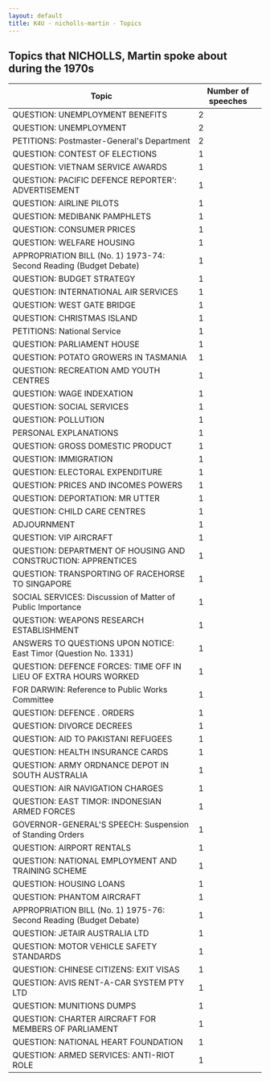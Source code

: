 ```yaml
---
layout: default
title: K4U - nicholls-martin - Topics
---
```

## Topics that NICHOLLS, Martin spoke about during the 1970s

| Topic | Number of speeches |
|--------------|----------------|
|QUESTION: UNEMPLOYMENT BENEFITS|2|
|QUESTION: UNEMPLOYMENT|2|
|PETITIONS: Postmaster-General's Department|2|
|QUESTION: CONTEST OF ELECTIONS|1|
|QUESTION: VIETNAM SERVICE AWARDS|1|
|QUESTION: PACIFIC DEFENCE REPORTER': ADVERTISEMENT|1|
|QUESTION: AIRLINE PILOTS|1|
|QUESTION: MEDIBANK PAMPHLETS|1|
|QUESTION: CONSUMER PRICES|1|
|QUESTION: WELFARE HOUSING|1|
|APPROPRIATION BILL (No. 1) 1973-74: Second Reading (Budget Debate)|1|
|QUESTION: BUDGET STRATEGY|1|
|QUESTION: INTERNATIONAL AIR SERVICES|1|
|QUESTION: WEST GATE BRIDGE|1|
|QUESTION: CHRISTMAS ISLAND|1|
|PETITIONS: National Service|1|
|QUESTION: PARLIAMENT HOUSE|1|
|QUESTION: POTATO GROWERS IN TASMANIA|1|
|QUESTION: RECREATION AMD YOUTH CENTRES|1|
|QUESTION: WAGE INDEXATION|1|
|QUESTION: SOCIAL SERVICES|1|
|QUESTION: POLLUTION|1|
|PERSONAL EXPLANATIONS|1|
|QUESTION: GROSS DOMESTIC PRODUCT|1|
|QUESTION: IMMIGRATION|1|
|QUESTION: ELECTORAL EXPENDITURE|1|
|QUESTION: PRICES AND INCOMES POWERS|1|
|QUESTION: DEPORTATION: MR UTTER|1|
|QUESTION: CHILD CARE CENTRES|1|
|ADJOURNMENT|1|
|QUESTION: VIP AIRCRAFT|1|
|QUESTION: DEPARTMENT OF HOUSING AND CONSTRUCTION: APPRENTICES|1|
|QUESTION: TRANSPORTING OF RACEHORSE TO SINGAPORE|1|
|SOCIAL SERVICES: Discussion of Matter of Public Importance|1|
|QUESTION: WEAPONS RESEARCH ESTABLISHMENT|1|
|ANSWERS TO QUESTIONS UPON NOTICE: East Timor (Question No. 1331)|1|
|QUESTION: DEFENCE FORCES: TIME OFF IN LIEU OF EXTRA HOURS WORKED|1|
|FOR DARWIN: Reference to Public Works Committee|1|
|QUESTION: DEFENCE . ORDERS|1|
|QUESTION: DIVORCE DECREES|1|
|QUESTION: AID TO PAKISTANI REFUGEES|1|
|QUESTION: HEALTH INSURANCE CARDS|1|
|QUESTION: ARMY ORDNANCE DEPOT IN SOUTH AUSTRALIA|1|
|QUESTION: AIR NAVIGATION CHARGES|1|
|QUESTION: EAST TIMOR: INDONESIAN ARMED FORCES|1|
|GOVERNOR-GENERAL'S SPEECH: Suspension of Standing Orders|1|
|QUESTION: AIRPORT RENTALS|1|
|QUESTION: NATIONAL EMPLOYMENT AND TRAINING SCHEME|1|
|QUESTION: HOUSING LOANS|1|
|QUESTION: PHANTOM AIRCRAFT|1|
|APPROPRIATION BILL (No. 1) 1975-76: Second Reading (Budget Debate)|1|
|QUESTION: JETAIR AUSTRALIA LTD|1|
|QUESTION: MOTOR VEHICLE SAFETY STANDARDS|1|
|QUESTION: CHINESE CITIZENS: EXIT VISAS|1|
|QUESTION: AVIS RENT-A-CAR SYSTEM PTY LTD|1|
|QUESTION: MUNITIONS DUMPS|1|
|QUESTION: CHARTER AIRCRAFT FOR MEMBERS OF PARLIAMENT|1|
|QUESTION: NATIONAL HEART FOUNDATION|1|
|QUESTION: ARMED SERVICES: ANTI-RIOT ROLE|1|
